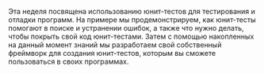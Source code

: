 Эта неделя посвящена использованию юнит-тестов для тестирования и отладки программ. На примере мы продемонстрируем, как юнит-тесты помогают в поиске и устранении ошибок, а также что нужно делать, чтобы покрыть свой код юнит-тестами. Затем с помощью накопленных на данный момент знаний мы разработаем свой собственный фреймворк для создания юнит-тестов, которым вы сможете пользоваться в своих программах.